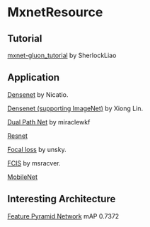 # MxnetResource

## Tutorial 

[mxnet-gluon_tutorial](https://github.com/SherlockLiao/mxnet-gluon_tutorial) by SherlockLiao

## Application 
[Densenet](https://github.com/Nicatio/Densenet/tree/master/mxnet) by Nicatio.

[Densenet (supporting ImageNet)](https://github.com/bruinxiong/densenet.mxnet) by Xiong Lin.

[Dual Path Net](https://github.com/miraclewkf/DPN) by miraclewkf

[Resnet](https://github.com/tornadomeet/ResNet)

[Focal loss](https://github.com/unsky/focal-loss) by unsky.

[FCIS](https://github.com/msracver/FCIS) by msracver.

[MobileNet](https://github.com/KeyKy/mobilenet-mxnet)

## Interesting Architecture

[Feature Pyramid Network](https://github.com/xmyqsh/FPN) mAP 0.7372

